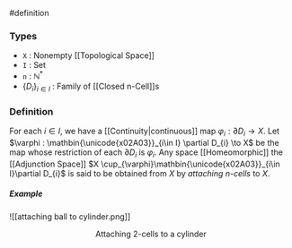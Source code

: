 #definition
### Types
- `X` : Nonempty [[Topological Space]]
- `I` : Set
- `n` : $\mathbb{N}^*$
- $\left\{ D_{i} \right\}_{i \in I}$ : Family of [[Closed n-Cell]]s
### Definition
For each $i \in I$, we have a [[Continuity|continuous]] map $\varphi_{i} : \partial D_{i} \to X$. Let $\varphi : \mathbin{\unicode{x02A03}}_{i\in I} \partial D_{i} \to X$ be the map whose restriction of each $\partial D_{i}$ is $\varphi_{i}$. Any space [[Homeomorphic]] the [[Adjunction Space]] $X \cup_{\varphi}\mathbin{\unicode{x02A03}}_{i\in I}\partial D_{i}$ is said to be obtained from $X$ by *attaching n-cells* to $X$.
##### Example
![[attaching ball to cylinder.png]]
<p style="text-align:center;">Attaching 2-cells to a cylinder</p>